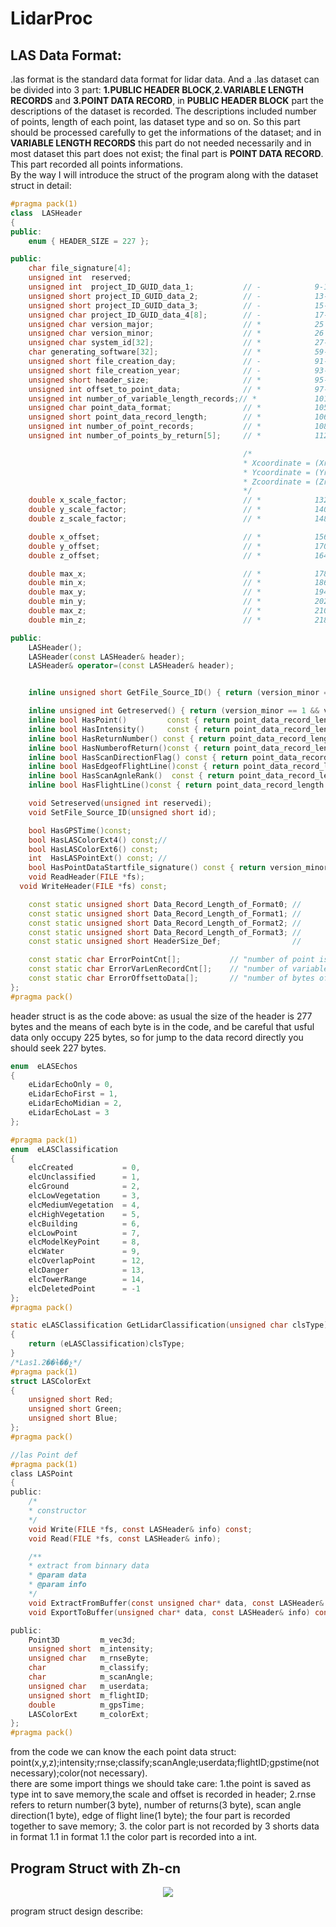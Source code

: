# LidarProc
## LAS Data Format:
.las format is the standard data format for lidar data. And a .las dataset can be divided into 3 part: **1.PUBLIC HEADER BLOCK**,**2.VARIABLE LENGTH RECORDS** and **3.POINT DATA RECORD**, in **PUBLIC HEADER BLOCK** part the descriptions of the dataset is recorded. The descriptions included number of points, length of each point, las dataset type and so on. So this part should be processed carefully to get the informations of the dataset; and in **VARIABLE LENGTH RECORDS** this part do not needed necessarily and in most dataset this part does not exist; the final part is **POINT DATA RECORD**. This part recorded all points informations.  
By the way I will introduce the struct of the program along with the dataset struct in detail:

```c++
#pragma pack(1)
class  LASHeader
{
public:
	enum { HEADER_SIZE = 227 };

public:												
	char file_signature[4];		
	unsigned int  reserved;						
	unsigned int  project_ID_GUID_data_1;			// -			9-12
	unsigned short project_ID_GUID_data_2;			// -		    13-14
	unsigned short project_ID_GUID_data_3;			// -		    15-16
	unsigned char project_ID_GUID_data_4[8];		// -		    17-24
	unsigned char version_major;					// *			25
	unsigned char version_minor;					// *			26
	unsigned char system_id[32];					// *			27-58
	char generating_software[32];					// *			59-90
	unsigned short file_creation_day;				// -			91-92
	unsigned short file_creation_year;				// -			93-94
	unsigned short header_size;						// *			95-96
	unsigned int offset_to_point_data;				// *			97-100
	unsigned int number_of_variable_length_records;// *				101-104
	unsigned char point_data_format;				// *			105
	unsigned short point_data_record_length;		// *			106-107
	unsigned int number_of_point_records;			// *			108-111
	unsigned int number_of_points_by_return[5];	    // *			112-131

													/*
													* Xcoordinate = (Xrecord * x_scale_factor) + x_offset
													* Ycoordinate = (Yrecord * y_scale_factor) + y_offset
													* Zcoordinate = (Zrecord * z_scale_factor) + z_offset
													*/
	double x_scale_factor;							// *			132-139
	double y_scale_factor;							// *			140-147
	double z_scale_factor;							// *			148-155

	double x_offset;								// *			156-163
	double y_offset;								// *			170-177
	double z_offset;								// *			164-169

	double max_x;									// *			178-195
	double min_x;									// *			186-193
	double max_y;									// *			194-201
	double min_y;									// *			202-209
	double max_z;									// *			210-217
	double min_z;									// *			218-225

public:
	LASHeader();
	LASHeader(const LASHeader& header);
	LASHeader& operator=(const LASHeader& header);


	inline unsigned short GetFile_Source_ID() { return (version_minor == 1 && version_minor == 1) ? reserved >> 16 : 0; }

	inline unsigned int Getreserved() { return (version_minor == 1 && version_minor == 1) ? reserved &= 0x0000FFFF : reserved; }
	inline bool HasPoint()		   const { return point_data_record_length >= 12 ? true : false; }
	inline bool HasIntensity()	   const { return point_data_record_length >= 14 ? true : false; }
	inline bool HasReturnNumber() const { return point_data_record_length >= 15 ? true : false; }
	inline bool HasNumberofReturn()const { return point_data_record_length >= 15 ? true : false; }
	inline bool HasScanDirectionFlag() const { return point_data_record_length >= 15 ? true : false; }
	inline bool HasEdgeofFlightLine()const { return point_data_record_length >= 15 ? true : false; }
	inline bool HasScanAgnleRank()	const { return point_data_record_length >= 17 ? true : false; }
	inline bool HasFlightLine()const { return point_data_record_length >= 17 ? true : false; }

	void Setreserved(unsigned int reservedi);
	void SetFile_Source_ID(unsigned short id);

	bool HasGPSTime()const;
	bool HasLASColorExt4() const;//
	bool HasLASColorExt6() const;
	int  HasLASPointExt() const; //
	bool HasPointDataStartfile_signature() const { return version_minor == 0 && version_minor == 1; }
	void ReadHeader(FILE *fs);
  void WriteHeader(FILE *fs) const;

	const static unsigned short Data_Record_Length_of_Format0; //
	const static unsigned short Data_Record_Length_of_Format1; //
	const static unsigned short Data_Record_Length_of_Format2; //
	const static unsigned short Data_Record_Length_of_Format3; //
	const static unsigned short HeaderSize_Def;				   //

	const static char ErrorPointCnt[];			 // "number of point is more than LasFileHead.Number_of_point_records";
	const static char ErrorVarLenRecordCnt[];	 // "number of variable Length Record is more than LasFileHead.Number_of_variable_length_records";
	const static char ErrorOffsettoData[];		 // "number of bytes of Variable Length Record is more than LasFileHead.Offset_to_data";
};
#pragma pack()

```

header struct is as the code above:
as usual the size of the header is 277 bytes and the means of each byte is in the code, and be careful that usful data only occupy 225 bytes, so for jump to the data record directly you should seek 227 bytes.   

```C
enum  eLASEchos
{
	eLidarEchoOnly = 0,
	eLidarEchoFirst = 1,
	eLidarEchoMidian = 2,
	eLidarEchoLast = 3
};

#pragma pack(1)
enum  eLASClassification
{
	elcCreated			 = 0,	
	elcUnclassified		 = 1,	
	elcGround			 = 2,	
	elcLowVegetation	 = 3,	
	elcMediumVegetation  = 4,	
	elcHighVegetation	 = 5,	
	elcBuilding			 = 6,	
	elcLowPoint			 = 7,	
	elcModelKeyPoint	 = 8,	
	elcWater			 = 9,	
	elcOverlapPoint		 = 12,	
	elcDanger			 = 13,	
	elcTowerRange		 = 14,	
	elcDeletedPoint		 = -1	
};
#pragma pack()

static eLASClassification GetLidarClassification(unsigned char clsType)
{
	return (eLASClassification)clsType;
}
/*Las1.2��ɫ��չ*/
#pragma pack(1)
struct LASColorExt
{
	unsigned short Red;
	unsigned short Green;
	unsigned short Blue;
};
#pragma pack()

//las Point def
#pragma pack(1)
class LASPoint
{
public:
	/*
	* constructor 
	*/
	void Write(FILE *fs, const LASHeader& info) const;
	void Read(FILE *fs, const LASHeader& info);

	/**
	* extract from binnary data
	* @param data
	* @param info
	*/
	void ExtractFromBuffer(const unsigned char* data, const LASHeader& info);
	void ExportToBuffer(unsigned char* data, const LASHeader& info) const;

public:
	Point3D			m_vec3d;
	unsigned short  m_intensity;
	unsigned char   m_rnseByte;
	char			m_classify;
	char			m_scanAngle;
	unsigned char	m_userdata;
	unsigned short  m_flightID;
	double			m_gpsTime;
	LASColorExt		m_colorExt;
};
#pragma pack()
```
from the code we can know the each point data struct:  
point(x,y,z);intensity;rnse;classify;scanAngle;userdata;flightID;gpstime(not necessary);color(not necessary).  
there are some import things we should take care: 1.the point is saved as type int to save memory,the scale and offset is recorded in header; 2.rnse refers to return number(3 byte), number of returns(3 byte), scan angle direction(1 byte), edge of flight line(1 byte); the four part is recorded together to save memory; 3. the color part is not recorded by 3 shorts data in format 1.1 in format 1.1 the color part is recorded into a int.

## Program Struct with Zh-cn
<center><img src="https://blogimage-1251632003.cos.ap-guangzhou.myqcloud.com/%E6%BF%80%E5%85%89%E7%82%B9%E4%BA%91%E6%95%B0%E6%8D%AE%E5%A4%84%E7%90%86%E8%BD%AF%E4%BB%B6%E7%A0%94%E5%8F%91.svg?q-sign-algorithm=sha1&q-ak=AKID4CST22UaUijjkQZb0Wnq0TCHIzrzXLcu&q-sign-time=1548830192;1548831992&q-key-time=1548830192;1548831992&q-header-list=&q-url-param-list=&q-signature=bda4cb36c7be30c21102fce40d79f5b2393ca1a7&x-cos-security-token=13f4579dc7d49a4409d6f91ac7d32515e284424710001"/></center>  

program struct design describe:
